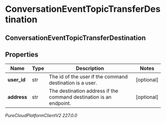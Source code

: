 # ConversationEventTopicTransferDestination

## ConversationEventTopicTransferDestination

## Properties

|Name | Type | Description | Notes|
|------------ | ------------- | ------------- | -------------|
| **user_id** | str | The id of the user if the command destination is a user. | [optional] |
| **address** | str | The destination address if the command destination is an endpoint. | [optional] |



_PureCloudPlatformClientV2 227.0.0_
